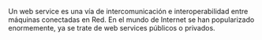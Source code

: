Un web service es una vía de intercomunicación e interoperabilidad entre máquinas conectadas en Red. En el mundo de Internet se han popularizado enormemente, ya se trate de web services públicos o privados.
